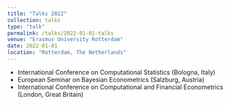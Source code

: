 ```yaml
---
title: "Talks 2022"
collection: talks
type: "talk"
permalink: /talks/2022-01-01-talks
venue: "Erasmus University Rotterdam"
date: 2022-01-01
location: "Rotterdam, The Netherlands"
---
```


* International Conference on Computational Statistics (Bologna, Italy)
* European Seminar on Bayesian Econometrics (Salzburg, Austria)
* International Conference on Computational and Financial Econometrics (London, Great Britain)
